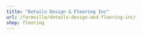 ```yaml
---
title: "Details Design & Flooring Inc"
url: /farmville/details-design-and-flooring-inc/
shop: flooring
---
```

